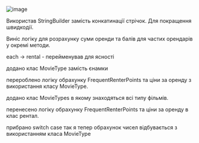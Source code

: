 ![image](https://github.com/murranik/reingeniring-3.1/assets/60602487/dd896111-dcab-4b3e-b600-9e32aed4983b)

Використав StringBuilder замість конкатинації стрічок. Для покращення швидкодії.

Виніс логіку для розрахунку суми оренди та балів для частих орендарів у окремі методи.

each -> rental - перейменував для ясності

додано клас MovieType замість єнамки

перероблено логіку обрахунку FrequentRenterPoints та ціни за оренду з використання класу MovieType.

додано клас MovieTypes в якому знаходяться всі типу фільмів.

перенесено логіку обрахунку FrequentRenterPoints та ціни за оренду в клас рентал.

прибрано switch case так я тепер обрахунок чисел відбувається з використанням класа MovieType
